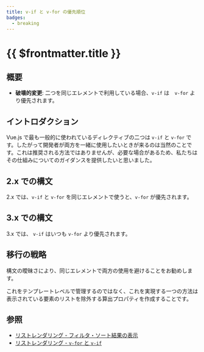 ```yaml
---
title: v-if と v-for の優先順位
badges:
  - breaking
---
```


# {{ $frontmatter.title }} <MigrationBadges :badges="$frontmatter.badges" />

## 概要

- **破壊的変更**: 二つを同じエレメントで利用している場合、`v-if` は　`v-for` より優先されます。

## イントロダクション

Vue.js で最も一般的に使われているディレクティブの二つは `v-if` と `v-for` です。したがって開発者が両方を一緒に使用したいときが来るのは当然のことです。これは推奨される方法ではありませんが、必要な場合があるため、私たちはその仕組みについてのガイダンスを提供したいと思いました。

## 2.x での構文

2.x では、`v-if` と `v-for` を同じエレメントで使うと、`v-for` が優先されます。

## 3.x での構文

3.x では、 `v-if` はいつも `v-for` より優先されます。

## 移行の戦略

構文の曖昧さにより、同じエレメントで両方の使用を避けることをお勧めします。

これをテンプレートレベルで管理するのではなく、これを実現する一つの方法は表示されている要素のリストを除外する算出プロパティを作成することです。

## 参照

- [リストレンダリング - フィルタ・ソート結果の表示](/guide/list.html#displaying-filtered-sorted-results)
- [リストレンダリング - `v-for` と `v-if`](/guide/list.html#v-for-with-v-if)

